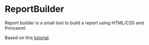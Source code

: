 # ReportBuilder
Report builder is a small tool to build a report using HTML/CSS and Princexml

Based on this [tutorial](https://www.smashingmagazine.com/2015/01/designing-for-print-with-css/).
